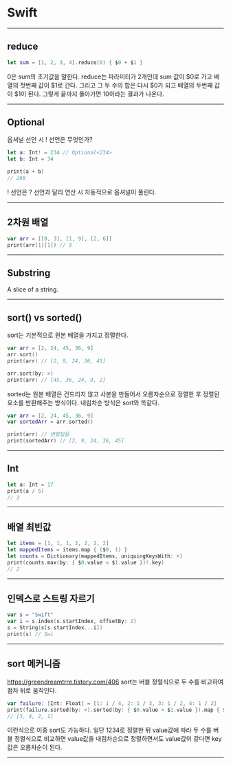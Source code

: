 # Swift

***

## reduce 

```swift
let sum = [1, 2, 3, 4].reduce(0) { $0 + $1 } 
```

0은 sum의 초기값을 말한다. reduce는 파라미터가 2개인데 sum 값이 $0로 가고 배열의 첫번째 값이 $1로 간다. 그리고 그 두 수의 합은 다시 $0가 되고 배열의 두번째 값이 $1이 된다. 그렇게 끝까지 돌아가면 10이라는 결과가 나온다.

***

## Optional

옵셔널 선언 시 ! 선언은 무엇인가?

```swift
let a: Int! = 234 // Optional<234>
let b: Int = 34

print(a + b)
// 268
``` 

! 선언은 ? 선언과 달리 연산 시 자동적으로 옵셔널이 풀린다.

*** 

## 2차원 배열

```swift
var arr = [[0, 3], [1, 9], [2, 6]]
print(arr[1][1]) // 9
```

***

## Substring

A slice of a string.

***

## sort() vs sorted()

sort는 기본적으로 원본 배열을 가지고 정렬한다.
```swift
var arr = [2, 24, 45, 36, 9]
arr.sort()
print(arr) // [2, 9, 24, 36, 45]

arr.sort(by: >)
print(arr) // [45, 36, 24, 9, 2]
``` 

sorted는 원본 배열은 건드리지 않고 사본을 만들어서 오름차순으로 정렬한 후 정렬된 요소를 반환해주는 방식이다. 내림차순 방식은 sort와 똑같다.

```swift
var arr = [2, 24, 45, 36, 9]
var sortedArr = arr.sorted()

print(arr) // 변함없음
print(sortedArr) // [2, 9, 24, 36, 45]
```

***

## Int 

```swift
let a: Int = 17
print(a / 5)
// 3
```

***

## 배열 최빈값

```swift
let items = [1, 1, 1, 2, 2, 2, 2]
let mappedItems = items.map { ($0, 1) }
let counts = Dictionary(mappedItems, uniquingKeysWith: +)
print(counts.max(by: { $0.value < $1.value })!.key)
// 2
```

***

## 인덱스로 스트링 자르기

```swift
var s = "Swift"
var i = s.index(s.startIndex, offsetBy: 2)
s = String(s[s.startIndex...i])
print(s) // Swi
```

***

## sort 메커니즘

https://greendreamtrre.tistory.com/406
sort는 버블 정렬식으로 두 수를 비교하여 점차 뒤로 움직인다.

```swift
var failure: [Int: Float] = [1: 1 / 4, 2: 1 / 3, 3: 1 / 2, 4: 1 / 2]
print(failure.sorted(by: <).sorted(by: { $0.value > $1.value }).map { $0.key })
// [3, 4, 2, 1]
```
이런식으로 이중 sort도 가능하다. 일단 1234로 정렬한 뒤 value값에 따라 두 수를 버블 정렬식으로 비교하면 value값을 내림차순으로 정렬하면서도 value값이 같다면 key 값은 오름차순이 된다.

***













 





